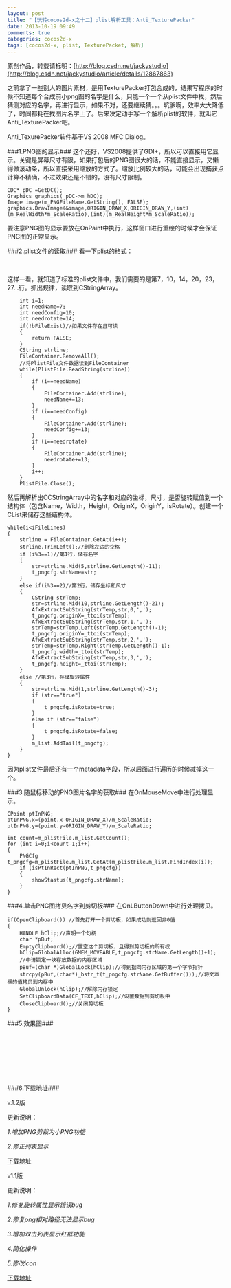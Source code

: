 ```yaml
---
layout: post
title: "【玩转cocos2d-x之十二】plist解析工具：Anti_TexturePacker"
date: 2013-10-19 09:49
comments: true
categories: cocos2d-x
tags: [cocos2d-x, plist, TexturePacket, 解析]
---
```

原创作品，转载请标明：[http://blog.csdn.net/jackystudio](http://blog.csdn.net/jackystudio/article/details/12867863)

之前拿了一些别人的图片素材，是用TexturePacker打包合成的，结果写程序的时候不知道每个合成前小png图的名字是什么，只能一个一个从plist文件中找，然后猜测对应的名字，再进行显示，如果不对，还要继续猜。。。坑爹啊，效率大大降低了，时间都耗在找图片名字上了。后来决定动手写一个解析plist的软件，就叫它Anti_TexturePacker吧。

Anti_TexurePacker软件基于VS 2008 MFC Dialog。

###1.PNG图的显示###
这个还好，VS2008提供了GDI+，所以可以直接用它显示。关键是屏幕尺寸有限，如果打包后的PNG图很大的话，不能直接显示，又懒得做滚动条，所以直接采用缩放的方式了。缩放比例较大的话，可能会出现捕获点计算不精确，不过效果还是不错的，没有尺寸限制。

<!-- more -->

	CDC* pDC =GetDC();  
	Graphics graphics( pDC->m_hDC);  
	Image image(m_PNGFileName.GetString(), FALSE);  
	graphics.DrawImage(&image,ORIGIN_DRAW_X,ORIGIN_DRAW_Y,(int)(m_RealWidth*m_ScaleRatio),(int)(m_RealHeight*m_ScaleRatio)); 
 
要注意PNG图的显示要放在OnPaint中执行，这样窗口进行重绘的时候才会保证PNG图的正常显示。

###2.plist文件的读取###
看一下plist的格式：

<div align="center"><img src="/images/Blog/Play_cocos2dx_12/7.jpg" alt="" border="0" title="xml" /><br></br></div>

这样一看，就知道了标准的plist文件中，我们需要的是第7，10，14，20，23，27...行。抓出规律，读取到CStringArray。

    	int i=1;
    	int needName=7;
    	int needConfig=10;
    	int needrotate=14;
    	if(!bFileExist)//如果文件存在且可读
    	{
    		return FALSE;
    	}
    	CString strline;
    	FileContainer.RemoveAll();
    	//将PlistFile文件数据读到FileContainer
    	while(PlistFile.ReadString(strline))
    	{
    		if (i==needName)
    		{
    			FileContainer.Add(strline);
    			needName+=13;
    		}
    		if (i==needConfig)
    		{
    			FileContainer.Add(strline);
    			needConfig+=13;
    		}
    		if (i==needrotate)
    		{
    			FileContainer.Add(strline);
    			needrotate+=13;
    		}
    		i++;
    	}
    	PlistFile.Close();

然后再解析出CCStringArray中的名字和对应的坐标，尺寸，是否旋转赋值到一个结构体（包含Name，Width，Height，OriginX，OriginY，isRotate）。创建一个CList来储存这些结构体。

	while(i<iFileLines)
	{
		strline = FileContainer.GetAt(i++);
		strline.TrimLeft();//删除左边的空格
		if (i%3==1)//第1行，储存名字
		{
			str=strline.Mid(5,strline.GetLength()-11);
			t_pngcfg.strName=str;
		}
		else if(i%3==2)//第2行，储存坐标和尺寸
		{
			CString strTemp;
			str=strline.Mid(10,strline.GetLength()-21);
			AfxExtractSubString(strTemp,str,0,',');
			t_pngcfg.originX=_ttoi(strTemp);
			AfxExtractSubString(strTemp,str,1,',');
			strTemp=strTemp.Left(strTemp.GetLength()-1);
			t_pngcfg.originY=_ttoi(strTemp);
			AfxExtractSubString(strTemp,str,2,',');
			strTemp=strTemp.Right(strTemp.GetLength()-1);
			t_pngcfg.width=_ttoi(strTemp);
			AfxExtractSubString(strTemp,str,3,',');
			t_pngcfg.height=_ttoi(strTemp);
		}
		else //第3行，存储旋转属性
		{
			str=strline.Mid(1,strline.GetLength()-3);
			if (str=="true")
			{
				t_pngcfg.isRotate=true;
			}
			else if (str=="false")
			{
				t_pngcfg.isRotate=false;
			}
			m_list.AddTail(t_pngcfg);
		}
	}

因为plist文件最后还有一个metadata字段，所以后面进行遍历的时候减掉这一个。

###3.随鼠标移动的PNG图片名字的获取###
在OnMouseMove中进行处理显示。

	CPoint ptInPNG;  
	ptInPNG.x=(point.x-ORIGIN_DRAW_X)/m_ScaleRatio;  
	ptInPNG.y=(point.y-ORIGIN_DRAW_Y)/m_ScaleRatio;  
  
	int count=m_plistFile.m_list.GetCount();  
	for (int i=0;i<count-1;i++)  
	{  
	    PNGCfg t_pngcfg=m_plistFile.m_list.GetAt(m_plistFile.m_list.FindIndex(i));  
	    if (isPtInRect(ptInPNG,t_pngcfg))  
	    {  
	        showStastus(t_pngcfg.strName);  
	    }  
	}  

###4.单击PNG图拷贝名字到剪切板###
在OnLButtonDown中进行处理拷贝。

    if(OpenClipboard()) //首先打开一个剪切板，如果成功则返回非0值  
    {
    	HANDLE hClip;//声明一个句柄  
    	char *pBuf;  
    	EmptyClipboard();//置空这个剪切板，且得到剪切板的所有权  
    	hClip=GlobalAlloc(GMEM_MOVEABLE,t_pngcfg.strName.GetLength()+1);  
    	//申请锁定一块存放数据的内存区域  
    	pBuf=(char *)GlobalLock(hClip);//得到指向内存区域的第一个字节指针  
    	strcpy(pBuf,(char*)_bstr_t(t_pngcfg.strName.GetBuffer()));//将文本框的值拷贝到内存中  
    	GlobalUnlock(hClip);//解除内存锁定  
    	SetClipboardData(CF_TEXT,hClip);//设置数据到剪切板中  
    	CloseClipboard();//关闭剪切板  
    }  

###5.效果图###

<div align="center"><img src="/images/Blog/Play_cocos2dx_12/1.jpg" alt="" border="0" title="1" /><br></br></div>
<div align="center"><img src="/images/Blog/Play_cocos2dx_12/2.jpg" alt="" border="0" title="2" /><br></br></div>
<div align="center"><img src="/images/Blog/Play_cocos2dx_12/3.jpg" alt="" border="0" title="3" /><br></br></div>
<div align="center"><img src="/images/Blog/Play_cocos2dx_12/4.jpg" alt="" border="0" title="4" /><br></br></div>
<div align="center"><img src="/images/Blog/Play_cocos2dx_12/5.jpg" alt="" border="0" title="5" /><br></br></div>
<div align="center"><img src="/images/Blog/Play_cocos2dx_12/6.jpg" alt="" border="0" title="6" /><br></br></div>

###6.下载地址###

v.1.2版

更新说明：

*1.增加PNG剪裁为小PNG功能*

*2.修正列表显示*

[下载地址](http://download.csdn.net/detail/jackyvincefu/6440769)

v1.1版

更新说明：

*1.修复旋转属性显示错误bug*

*2.修复png相对路径无法显示bug*

*3.增加双击列表显示红框功能*

*4.简化操作*

*5.修改icon*

[下载地址](http://download.csdn.net/detail/jackyvincefu/6429297)